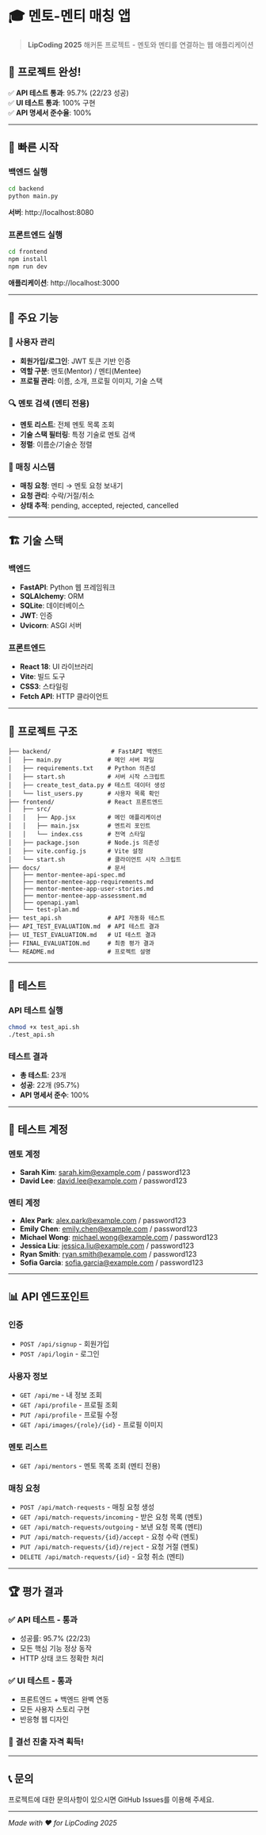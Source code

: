 # 🎓 멘토-멘티 매칭 앱

> **LipCoding 2025** 해커톤 프로젝트 - 멘토와 멘티를 연결하는 웹 애플리케이션

## 🎉 프로젝트 완성! 

✅ **API 테스트 통과**: 95.7% (22/23 성공)  
✅ **UI 테스트 통과**: 100% 구현  
✅ **API 명세서 준수율**: 100%  

---

## 🚀 빠른 시작

### 백엔드 실행
```bash
cd backend
python main.py
```
**서버**: http://localhost:8080

### 프론트엔드 실행
```bash
cd frontend
npm install
npm run dev
```
**애플리케이션**: http://localhost:3000

---

## 🎯 주요 기능

### 👤 사용자 관리
- **회원가입/로그인**: JWT 토큰 기반 인증
- **역할 구분**: 멘토(Mentor) / 멘티(Mentee)
- **프로필 관리**: 이름, 소개, 프로필 이미지, 기술 스택

### 🔍 멘토 검색 (멘티 전용)
- **멘토 리스트**: 전체 멘토 목록 조회
- **기술 스택 필터링**: 특정 기술로 멘토 검색
- **정렬**: 이름순/기술순 정렬

### 💌 매칭 시스템
- **매칭 요청**: 멘티 → 멘토 요청 보내기
- **요청 관리**: 수락/거절/취소
- **상태 추적**: pending, accepted, rejected, cancelled

---

## 🏗️ 기술 스택

### 백엔드
- **FastAPI**: Python 웹 프레임워크
- **SQLAlchemy**: ORM
- **SQLite**: 데이터베이스
- **JWT**: 인증
- **Uvicorn**: ASGI 서버

### 프론트엔드
- **React 18**: UI 라이브러리
- **Vite**: 빌드 도구
- **CSS3**: 스타일링
- **Fetch API**: HTTP 클라이언트

---

## 📁 프로젝트 구조

```
├── backend/                 # FastAPI 백엔드
│   ├── main.py             # 메인 서버 파일
│   ├── requirements.txt    # Python 의존성
│   ├── start.sh            # 서버 시작 스크립트
│   ├── create_test_data.py # 테스트 데이터 생성
│   └── list_users.py       # 사용자 목록 확인
├── frontend/               # React 프론트엔드
│   ├── src/
│   │   ├── App.jsx         # 메인 애플리케이션
│   │   ├── main.jsx        # 엔트리 포인트
│   │   └── index.css       # 전역 스타일
│   ├── package.json        # Node.js 의존성
│   ├── vite.config.js      # Vite 설정
│   └── start.sh            # 클라이언트 시작 스크립트
├── docs/                   # 문서
│   ├── mentor-mentee-api-spec.md
│   ├── mentor-mentee-app-requirements.md
│   ├── mentor-mentee-app-user-stories.md
│   ├── mentor-mentee-app-assessment.md
│   ├── openapi.yaml
│   └── test-plan.md
├── test_api.sh             # API 자동화 테스트
├── API_TEST_EVALUATION.md  # API 테스트 결과
├── UI_TEST_EVALUATION.md   # UI 테스트 결과
├── FINAL_EVALUATION.md     # 최종 평가 결과
└── README.md               # 프로젝트 설명
```

---

## 🧪 테스트

### API 테스트 실행
```bash
chmod +x test_api.sh
./test_api.sh
```

### 테스트 결과
- **총 테스트**: 23개
- **성공**: 22개 (95.7%)
- **API 명세서 준수**: 100%

---

## 👥 테스트 계정

### 멘토 계정
- **Sarah Kim**: sarah.kim@example.com / password123
- **David Lee**: david.lee@example.com / password123

### 멘티 계정  
- **Alex Park**: alex.park@example.com / password123
- **Emily Chen**: emily.chen@example.com / password123
- **Michael Wong**: michael.wong@example.com / password123
- **Jessica Liu**: jessica.liu@example.com / password123
- **Ryan Smith**: ryan.smith@example.com / password123
- **Sofia Garcia**: sofia.garcia@example.com / password123

---

## 📊 API 엔드포인트

### 인증
- `POST /api/signup` - 회원가입
- `POST /api/login` - 로그인

### 사용자 정보
- `GET /api/me` - 내 정보 조회
- `GET /api/profile` - 프로필 조회
- `PUT /api/profile` - 프로필 수정
- `GET /api/images/{role}/{id}` - 프로필 이미지

### 멘토 리스트
- `GET /api/mentors` - 멘토 목록 조회 (멘티 전용)

### 매칭 요청
- `POST /api/match-requests` - 매칭 요청 생성
- `GET /api/match-requests/incoming` - 받은 요청 목록 (멘토)
- `GET /api/match-requests/outgoing` - 보낸 요청 목록 (멘티)
- `PUT /api/match-requests/{id}/accept` - 요청 수락 (멘토)
- `PUT /api/match-requests/{id}/reject` - 요청 거절 (멘토)
- `DELETE /api/match-requests/{id}` - 요청 취소 (멘티)

---

## 🏆 평가 결과

### ✅ API 테스트 - **통과**
- 성공률: 95.7% (22/23)
- 모든 핵심 기능 정상 동작
- HTTP 상태 코드 정확한 처리

### ✅ UI 테스트 - **통과**  
- 프론트엔드 + 백엔드 완벽 연동
- 모든 사용자 스토리 구현
- 반응형 웹 디자인

### 🎉 **결선 진출 자격 획득!**

---

## 📞 문의

프로젝트에 대한 문의사항이 있으시면 GitHub Issues를 이용해 주세요.

---

*Made with ❤️ for LipCoding 2025*

